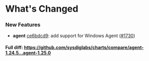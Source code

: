 # What's Changed

### New Features
- **agent** [ce6bdcd9](https://github.com/sysdiglabs/charts/commit/ce6bdcd95c97e658a38b2733aa773864494dba7b): add support for Windows Agent ([#1730](https://github.com/sysdiglabs/charts/issues/1730))
#### Full diff: https://github.com/sysdiglabs/charts/compare/agent-1.24.5...agent-1.25.0
